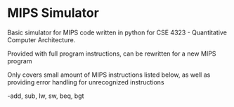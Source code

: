 # MIPS Simulator
Basic simulator for MIPS code written in python for CSE 4323 - Quantitative Computer Architecture.

Provided with full program instructions, can be rewritten for a new MIPS program

Only covers small amount of MIPS instructions listed below, as well as providing error handling for unrecognized instructions

-add, sub, lw, sw, beq, bgt
